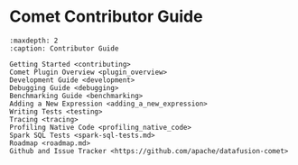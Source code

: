 <!--
Licensed to the Apache Software Foundation (ASF) under one
or more contributor license agreements.  See the NOTICE file
distributed with this work for additional information
regarding copyright ownership.  The ASF licenses this file
to you under the Apache License, Version 2.0 (the
"License"); you may not use this file except in compliance
with the License.  You may obtain a copy of the License at

  http://www.apache.org/licenses/LICENSE-2.0

Unless required by applicable law or agreed to in writing,
software distributed under the License is distributed on an
"AS IS" BASIS, WITHOUT WARRANTIES OR CONDITIONS OF ANY
KIND, either express or implied.  See the License for the
specific language governing permissions and limitations
under the License.
-->

# Comet Contributor Guide

```{toctree}
:maxdepth: 2
:caption: Contributor Guide

Getting Started <contributing>
Comet Plugin Overview <plugin_overview>
Development Guide <development>
Debugging Guide <debugging>
Benchmarking Guide <benchmarking>
Adding a New Expression <adding_a_new_expression>
Writing Tests <testing>
Tracing <tracing>
Profiling Native Code <profiling_native_code>
Spark SQL Tests <spark-sql-tests.md>
Roadmap <roadmap.md>
Github and Issue Tracker <https://github.com/apache/datafusion-comet>
```
